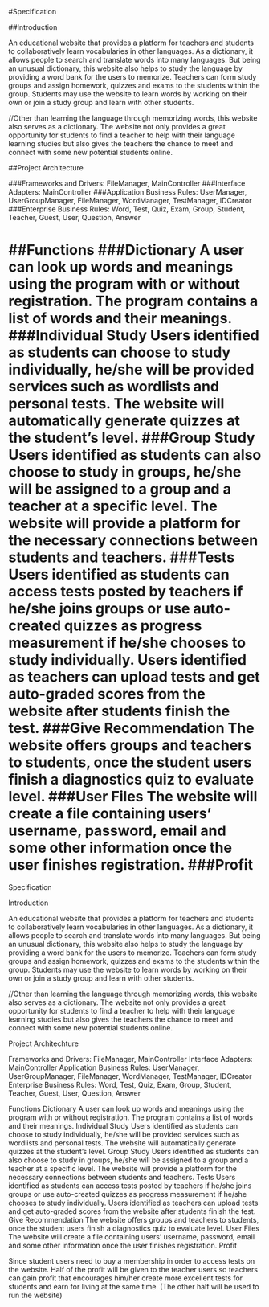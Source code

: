 
#Specification

##Introduction

An educational website that provides a platform for teachers and students to collaboratively learn vocabularies in other languages. As a dictionary, it allows people to search and translate words into many languages. But being an unusual dictionary, this website also helps to study the language by providing a word bank for the users to memorize. Teachers can form study groups and assign homework, quizzes and exams to the students within the group. Students may use the website to learn words by working on their own or join a study group and learn with other students.

//Other than learning the language through memorizing words, this website also serves as a dictionary. The website not only provides a great opportunity for students to find a teacher to help with their language learning studies but also gives the teachers the chance to meet and connect with some new potential students online.


##Project Architecture

###Frameworks and Drivers: 
FileManager, MainController
###Interface Adapters: 
MainController
###Application Business Rules: 
UserManager, UserGroupManager, FileManager, WordManager, TestManager, IDCreator
###Enterprise Business Rules: 
Word, Test, Quiz, Exam, Group, Student, Teacher, Guest, User, Question, Answer

##Functions
###Dictionary
A user can look up words and meanings using the program with or without registration. The program contains a list of words and their meanings.
###Individual Study
Users identified as students can choose to study individually, he/she will be provided services such as wordlists and personal tests. The website will automatically generate quizzes at the student’s level.
###Group Study
Users identified as students can also choose to study in groups, he/she will be assigned to a group and a teacher at a specific level. The website will provide a platform for the necessary connections between students and teachers.
###Tests
Users identified as students can access tests posted by teachers if he/she joins groups or use auto-created quizzes as progress measurement if he/she chooses to study individually.
Users identified as teachers can upload tests and get auto-graded scores from the website after students finish the test.
###Give Recommendation
The website offers groups and teachers to students, once the student users finish a diagnostics quiz to evaluate level.
###User Files
The website will create a file containing users’ username, password, email and some other information once the user finishes registration.
###Profit
=======
Specification

Introduction

An educational website that provides a platform for teachers and students to collaboratively learn vocabularies in other languages. As a dictionary, it allows people to search and translate words into many languages. But being an unusual dictionary, this website also helps to study the language by providing a word bank for the users to memorize. Teachers can form study groups and assign homework, quizzes and exams to the students within the group. Students may use the website to learn words by working on their own or join a study group and learn with other students. 

//Other than learning the language through memorizing words, this website also serves as a dictionary. The website not only provides a great opportunity for students to find a teacher to help with their language learning studies but also gives the teachers the chance to meet and connect with some new potential students online. 


Project Architechture

Frameworks and Drivers: FileManager, MainController
Interface Adapters: MainController
Application Business Rules: UserManager, UserGroupManager, FileManager, WordManager, TestManager, IDCreator
Enterprise Business Rules: Word, Test, Quiz, Exam, Group, Student, Teacher, Guest, User, Question, Answer

Functions
Dictionary
A user can look up words and meanings using the program with or without registration. The program contains a list of words and their meanings.
Individual Study
Users identified as students can choose to study individually, he/she will be provided services such as wordlists and personal tests. The website will automatically generate quizzes at the student’s level.
Group Study
Users identified as students can also choose to study in groups, he/she will be assigned to a group and a teacher at a specific level. The website will provide a platform for the necessary connections between students and teachers.
Tests
Users identified as students can access tests posted by teachers if he/she joins groups or use auto-created quizzes as progress measurement if he/she chooses to study individually.
Users identified as teachers can upload tests and get auto-graded scores from the website after students finish the test.
Give Recommendation
The website offers groups and teachers to students, once the student users finish a diagnostics quiz to evaluate level.
User Files
The website will create a file containing users’ username, password, email and some other information once the user finishes registration.
Profit

Since student users need to buy a membership in order to access tests on the website. Half of the profit will be given to the teacher users so teachers can gain profit that encourages him/her create more excellent tests for students and earn for living at the same time. (The other half will be used to run the website)
